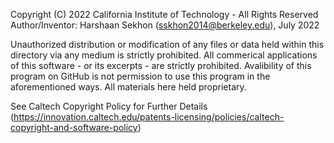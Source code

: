Copyright (C) 2022 California Institute of Technology - All Rights Reserved
Author/Inventor: Harshaan Sekhon (sskhon2014@berkeley.edu), July 2022

Unauthorized distribution or modification of any files or data held within this directory via any medium is strictly prohibited.
All commerical applications of this software - or its excerpts - are strictly prohibited.
Avalibility of this program on GitHub is not permission to use this program in the aforementioned ways.
All materials here held proprietary.

See Caltech Copyright Policy for Further Details (https://innovation.caltech.edu/patents-licensing/policies/caltech-copyright-and-software-policy)
